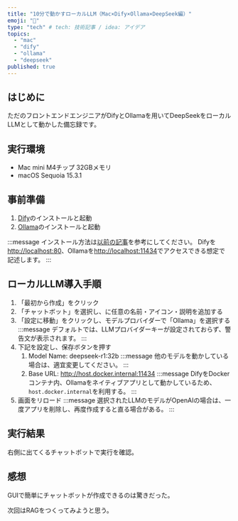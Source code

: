 ```yaml
---
title: "10分で動かすローカルLLM（Mac×Dify×Ollama×DeepSeek編）"
emoji: "🐷"
type: "tech" # tech: 技術記事 / idea: アイデア
topics:
  - "mac"
  - "dify"
  - "ollama"
  - "deepseek"
published: true
---
```



## はじめに

ただのフロントエンドエンジニアがDifyとOllamaを用いてDeepSeekをローカルLLMとして動かした備忘録です。

## 実行環境

- Mac mini M4チップ 32GBメモリ
- macOS Sequoia 15.3.1

## 事前準備

1. [Dify](https://github.com/langgenius/dify)のインストールと起動
1. [Ollama](https://github.com/ollama/ollama)のインストールと起動

:::message
インストール方法は[以前の記事](https://zenn.dev/s_hirano_ist/articles/d60bcfedef2314)を参考にしてください。
Difyを<http://localhost:80>、Ollamaを<http://localhost:11434>でアクセスできる想定で記述します。
:::

## ローカルLLM導入手順

1. 「最初から作成」をクリック
1. 「チャットボット」を選択し、に任意の名前・アイコン・説明を追加する
1. 「設定に移動」をクリックし、モデルプロバイダーで「Ollama」を選択する
    :::message
    デフォルトでは、LLMプロバイダーキーが設定されておらず、警告文が表示されます。
    :::
1. 下記を設定し、保存ボタンを押す
    1. Model Name: deepseek-r1:32b
    :::message
    他のモデルを動かしている場合は、適宜変更してください。
    :::
    1. Base URL: <http://host.docker.internal:11434>
    :::message
    DifyをDockerコンテナ内、Ollamaをネイティブアプリとして動かしているため、`host.docker.internal`を利用する。
    :::
1. 画面をリロード
    :::message
    選択されたLLMのモデルがOpenAIの場合は、一度アプリを削除し、再度作成すると直る場合がある。
    :::

## 実行結果

右側に出てくるチャットボットで実行を確認。

## 感想

GUIで簡単にチャットボットが作成できるのは驚きだった。

次回はRAGをつくってみようと思う。
